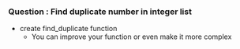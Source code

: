 ### Question : Find duplicate number in integer list
- create find_duplicate function
  - You can improve your function or even make it more complex

